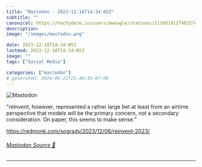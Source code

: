```yaml
---
title: "Mastodon - 2023-12-18T14:34:05Z"
subtitle: ""
canonical: https://hachyderm.io/users/mweagle/statuses/111601912740327493
description:
image: "/images/mastodon.png"

date: 2023-12-18T14:34:05Z
lastmod: 2023-12-18T14:34:05Z
image: ""
tags: ["Social Media"]

categories: ["mastodon"]
# generated: 2024-06-21T21:40:31-07:00
---
```

![Mastodon](/images/mastodon.png)

<p>“reInvent, however, represented a rather large bet at least from an airtime perspective that models will be the primary concern, not a secondary consideration. On paper, this seems to make sense.”</p><p><a href="https://redmonk.com/sogrady/2023/12/06/reinvent-2023/" target="_blank" rel="nofollow noopener noreferrer" translate="no"><span class="invisible">https://</span><span class="ellipsis">redmonk.com/sogrady/2023/12/06</span><span class="invisible">/reinvent-2023/</span></a></p>


###### [Mastodon Source 🐘](https://hachyderm.io/@mweagle/111601912740327493)

___
